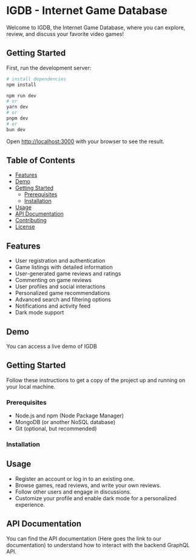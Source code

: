 # IGDB - Internet Game Database

Welcome to IGDB, the Internet Game Database, where you can explore, review, and discuss your favorite video games!

## Getting Started

First, run the development server:

```bash
# install dependencies
npm install

npm run dev
# or
yarn dev
# or
pnpm dev
# or
bun dev
```
Open [http://localhost:3000](http://localhost:3000) with your browser to see the result.

## Table of Contents

- [Features](#features)
- [Demo](#demo)
- [Getting Started](#getting-started)
  - [Prerequisites](#prerequisites)
  - [Installation](#installation)
- [Usage](#usage)
- [API Documentation](#api-documentation)
- [Contributing](#contributing)
- [License](#license)

## Features

- User registration and authentication
- Game listings with detailed information
- User-generated game reviews and ratings
- Commenting on game reviews
- User profiles and social interactions
- Personalized game recommendations
- Advanced search and filtering options
- Notifications and activity feed
- Dark mode support

## Demo

You can access a live demo of IGDB

## Getting Started

Follow these instructions to get a copy of the project up and running on your local machine.

### Prerequisites

- Node.js and npm (Node Package Manager)
- MongoDB (or another NoSQL database)
- Git (optional, but recommended)

### Installation

## Usage

- Register an account or log in to an existing one.
- Browse games, read reviews, and write your own reviews.
- Follow other users and engage in discussions.
- Customize your profile and enable dark mode for a personalized experience.

## API Documentation

You can find the API documentation (Here goes the link to our documentation) to understand how to interact with the backend GraphQL API.
